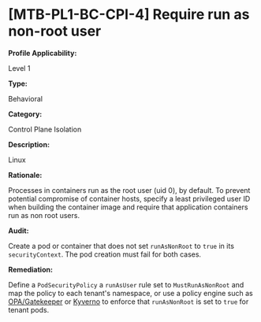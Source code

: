 # [MTB-PL1-BC-CPI-4] Require run as non-root user

**Profile Applicability:**

Level 1

**Type:**

Behavioral

**Category:**

Control Plane Isolation

**Description:**

Linux 

**Rationale:**

Processes in containers run as the root user (uid 0), by default. To prevent potential compromise of container hosts, specify a least privileged user ID when building the container image and require that application containers run as non root users.

**Audit:**

Create a pod or container that does not set `runAsNonRoot` to `true` in its `securityContext`. The pod creation must fail for both cases.

**Remediation:**

Define a `PodSecurityPolicy` a `runAsUser` rule set to `MustRunAsNonRoot` and map the policy to each tenant's namespace, or use a policy engine such as [OPA/Gatekeeper](https://github.com/open-policy-agent/gatekeeper) or [Kyverno](https://kyverno.io) to enforce that `runAsNonRoot` is set to `true` for tenant pods.

